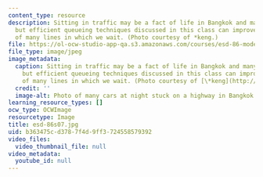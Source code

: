 ```yaml
---
content_type: resource
description: Sitting in traffic may be a fact of life in Bangkok and many other cities,
  but efficient queueing techniques discussed in this class can improve the efficiency
  of many lines in which we wait. (Photo courtesy of *keng.)
file: https://ol-ocw-studio-app-qa.s3.amazonaws.com/courses/esd-86-models-data-and-inference-for-socio-technical-systems-spring-2007/b363475cd3787f4d9ff3724558579392_esd-86s07.jpg
file_type: image/jpeg
image_metadata:
  caption: Sitting in traffic may be a fact of life in Bangkok and many other cities,
    but efficient queueing techniques discussed in this class can improve the efficiency
    of many lines in which we wait. (Photo courtesy of [\*keng](http://www.flickr.com/photos/kengz/67187556/).)
  credit: ''
  image-alt: Photo of many cars at night stuck on a highway in Bangkok.
learning_resource_types: []
ocw_type: OCWImage
resourcetype: Image
title: esd-86s07.jpg
uid: b363475c-d378-7f4d-9ff3-724558579392
video_files:
  video_thumbnail_file: null
video_metadata:
  youtube_id: null
---
```

